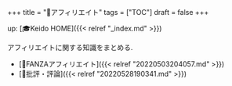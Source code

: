 +++
title = "📂アフィリエイト"
tags = ["TOC"]
draft = false
+++

up: [🎓Keido HOME]({{< relref "_index.md" >}})

アフィリエイトに関する知識をまとめる.

-   [📝FANZAアフィリエイト]({{< relref "20220503204057.md" >}})
-   [📁批評・評論]({{< relref "20220528190341.md" >}})
